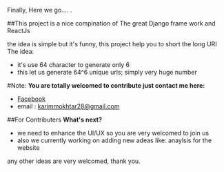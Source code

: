 Finally, Here we go.... .

##This project is a nice compination of The great Django frame work and ReactJs

the idea is simple but it's funny, this project help you to short the long URI
The idea:

-   it's use 64 character to generate only 6
-   this let us generate 64^6 unique urls; simply very huge number

#Note:
**You are totally welcomed to contribute just contact me here:**

-   [Facebook](https://www.facebook.com/karim.crash.75)
-   email : karimmokhtar28@gmail.com

##For Contributers
**What's next?**

-   we need to enhance the UI/UX so you are very welcomed to join us
-   also we currently working on adding new adeas like: anaylsis for the website

any other ideas are very welcomed, thank you.

